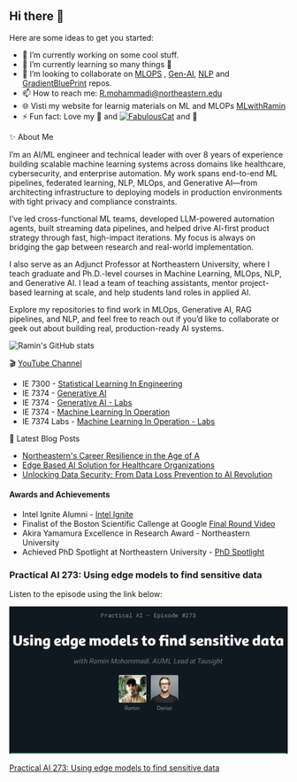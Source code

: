 ## Hi there 👋

Here are some ideas to get you started:

- 🔭 I’m currently working on some cool stuff. 
- 🌱 I’m currently learning so many things 🤣
- 👯 I’m looking to collaborate on [MLOPS](https://github.com/raminmohammadi/MLOps) , [Gen-AI](https://github.com/raminmohammadi/GEN-AI), [NLP](https://github.com/raminmohammadi/NLP) and [GradientBluePrint](https://github.com/raminmohammadi/GradientBlueprint) repos.
- 📫 How to reach me: R.mohammadi@northeastern.edu
- 🌐 Visti my website for learnig materials on ML and MLOPs [MLwithRamin](https://www.mlwithramin.com/) 
- ⚡ Fun fact: Love my 🐶 and <a href="https://emoji.gg/emoji/5554-fabulouscat"><img src="https://cdn3.emoji.gg/emojis/5554-fabulouscat.gif" width="64px" height="64px" alt="FabulousCat"></a> and 💪


✨  About Me

I’m an AI/ML engineer and technical leader with over 8 years of experience building scalable machine learning systems across domains like healthcare, cybersecurity, and enterprise automation. My work spans end-to-end ML pipelines, federated learning, NLP, MLOps, and Generative AI—from architecting infrastructure to deploying models in production environments with tight privacy and compliance constraints.

I’ve led cross-functional ML teams, developed LLM-powered automation agents, built streaming data pipelines, and helped drive AI-first product strategy through fast, high-impact iterations. My focus is always on bridging the gap between research and real-world implementation.

I also serve as an Adjunct Professor at Northeastern University, where I teach graduate and Ph.D.-level courses in Machine Learning, MLOps, NLP, and Generative AI. I lead a team of teaching assistants, mentor project-based learning at scale, and help students land roles in applied AI.

Explore my repositories to find work in MLOps, Generative AI, RAG pipelines, and NLP, and feel free to reach out if you’d like to collaborate or geek out about building real, production-ready AI systems.

![Ramin's GitHub stats](https://github-readme-stats.vercel.app/api?username=raminmohammadi&show_icons=true&theme=dark)

🎬 [YouTube Channel](https://www.youtube.com/@MLWithRamin)
- IE 7300 - [Statistical Learning In Engineering](https://www.youtube.com/watch?v=n4O1YGm7gNI&list=PLcS4TrUUc53KRbf5iPBYRb5Vs8TmtVZOK)
- IE 7374 - [Generative AI](https://youtube.com/playlist?list=PLcS4TrUUc53KgbWo5-IthnqhQbQXGvYgL&si=kJJz8P8wPnCIIxut)
- IE 7374 - [Generative AI - Labs](https://youtube.com/playlist?list=PLcS4TrUUc53JJ8l6XWxGw4tsdfuGrSIvJ&si=sr6dCHQeNTlFztQW)
- IE 7374 - [Machine Learning In Operation](https://www.youtube.com/watch?v=uMbCOUvf3qI&list=PLcS4TrUUc53Kgpt7H9pto9ZhmoBQ24zOg)
- IE 7374 Labs - [Machine Learning In Operation - Labs](https://www.youtube.com/watch?v=KOpbqgvT-10&list=PLcS4TrUUc53LeKBIyXAaERFKBJ3dvc9GZ) 


📕  Latest Blog Posts
 - [Northeastern's Career Resilience in the Age of A](https://www.youtube.com/watch?v=vMQOZDuqOVI)
 - [Edge Based AI Solution for Healthcare Organizations](https://www.tausight.com/tausight-edge-based-ai-solution-healthcare-organizations/)
 - [Unlocking Data Security: From Data Loss Prevention to AI Revolution](https://www.tausight.com/unlocking-data-security-data-loss-prevention-to-ai/)


#### Awards and Achievements
- Intel Ignite Alumni - [Intel Ignite](https://www.linkedin.com/feed/update/urn:li:activity:7211386621865119744/)
- Finalist of the Boston Scientific Callenge at Google [Final Round Video](https://www.youtube.com/watch?v=DbMRhB13zmg&t=1s)
- Akira Yamamura Excellence in Research Award - Northeastern University
- Achieved PhD Spotlight at Northeastern University - [PhD Spotlight](https://coe.northeastern.edu/news/phd-spotlight-ramin-mohammadi-phd20-industrial-engineering/)

### Practical AI 273: Using edge models to find sensitive data

Listen to the episode using the link below:

![Practical AI 273](practical_ai.png)

[Practical AI 273: Using edge models to find sensitive data](https://changelog.com/practicalai/273)

